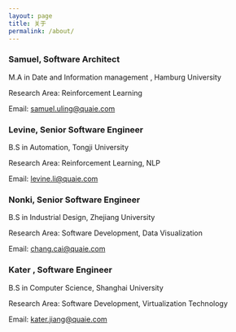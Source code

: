 ```yaml
---
layout: page
title: 关于
permalink: /about/
---
```




### Samuel, Software Architect

M.A in Date and Information management , Hamburg University

Research Area:  Reinforcement Learning

Email: samuel.uling@quaie.com



### Levine, Senior Software Engineer

B.S in Automation, Tongji University

Research Area:  Reinforcement Learning, NLP

Email: levine.li@quaie.com



### Nonki, Senior Software Engineer

B.S in Industrial Design, Zhejiang University

Research Area:  Software Development, Data Visualization

Email: chang.cai@quaie.com



### Kater ,  Software Engineer

B.S in Computer Science, Shanghai University

Research Area:  Software Development,  Virtualization Technology

Email: kater.jiang@quaie.com



